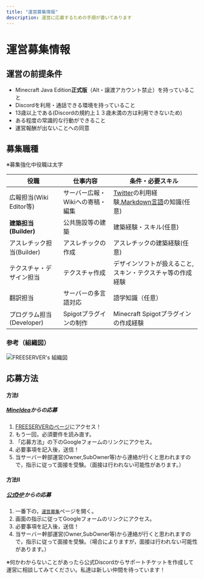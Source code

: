 ```yaml
---
title: "運営募集情報"
description: 運営に応募するための手順が書いてあります
---
```


# 運営募集情報

## 運営の前提条件

- Minecraft Java Edition**正式版**（Alt・譲渡アカウント禁止）を持っていること
- Discordを利用・通話できる環境を持っていること
- 13歳以上である(Discordの規約上１３歳未満の方は利用できないため)
- ある程度の常識的な行動ができること
- 運営報酬が出ないことへの同意

## 募集職種

※募集強化中役職は太字

| 役職                      | 仕事内容                         | 条件・必要スキル                                          |
| --- | ---| --- |
| 広報担当(Wiki Editor等)   | サーバー広報・Wikiへの寄稿・編集 | [Twitter](https://twitter.com)の利用経験,[Markdown言語](https://w.wiki/3PyA)の知識(任意)|
| **建築担当(Builder)**| 公共施設等の建築| 建築経験・スキル(任意)  |
| アスレチック担当(Builder) | アスレチックの作成               | アスレチックの建築経験(任意)                              |
| テクスチャ・デザイン担当  | テクスチャ作成| デザインソフトが扱えること,スキン・テクスチャ等の作成経験 |
| 翻訳担当| サーバーの多言語対応 | 語学知識（任意）|
| プログラム担当(Developer) | Spigotプラグインの制作| Minecraft Spigotプラグインの作成経験 |

### 参考（組織図）

![FREESERVER's 組織図](https://i.imgur.com/cz7KItk.png)

## 応募方法

#### 方法I

##### [MineIdea](https://mineidea.net/projects/73)からの応募

1. [FREESERVERのページ](https://mineidea.net/projects/73)にアクセス！
2. もう一回，必須要件を読み直す。
3. 「応募方法」の下のGoogleフォームのリンクにアクセス。
4. 必要事項を記入後，送信！
5. 当サーバー幹部運営(Owner,SubOwner等)から連絡が行くと思われますので，指示に従って面接を受験。（面接は行われない可能性があります。）

#### 方法II

##### [公式HP](https://freeserver.pro/)からの応募
1. 一番下の，[`運営募集`](https://freeserver.pro/#/join-us)ページを開く。
2. 画面の指示に従ってGoogleフォームのリンクにアクセス。
3. 必要事項を記入後，送信！
4. 当サーバー幹部運営(Owner,SubOwner等)から連絡が行くと思われますので，指示に従って面接を受験。（場合によりますが，面接は行われない可能性があります。）

※何かわからないことがあったら公式Discordからサポートチケットを作成して運営に相談してみてください。私達は新しい仲間を待っています！
